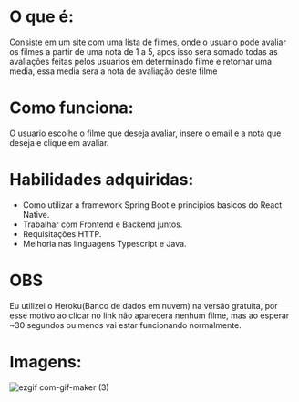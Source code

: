 # O que é: 
  Consiste em um site com uma lista de filmes, onde o usuario pode avaliar os filmes a partir de uma nota de 1 a 5,
apos isso sera somado todas as avaliações feitas pelos usuarios em determinado filme e retornar uma media, essa media sera 
a nota de avaliação deste filme

# Como funciona: 
  O usuario escolhe o filme que deseja avaliar, insere o email e a nota que deseja e clique em avaliar.
  
# Habilidades adquiridas:
* Como utilizar a framework Spring Boot e principios basicos do React Native.
* Trabalhar com Frontend e Backend juntos.
* Requisitações HTTP.
* Melhoria nas linguagens Typescript e Java.
# OBS 
  Eu utilizei o Heroku(Banco de dados em nuvem) na versão gratuita, por esse motivo ao clicar no link não aparecera nenhum filme, mas ao esperar ~30 segundos ou menos vai estar funcionando normalmente.
# Imagens: 
![ezgif com-gif-maker (3)](https://user-images.githubusercontent.com/69250714/172501695-df26f399-0b07-4801-8570-e1f9f5c44579.gif)


